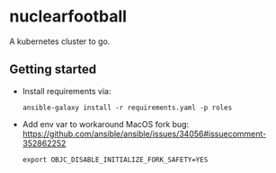 # nuclearfootball

A kubernetes cluster to go.

## Getting started

- Install requirements via:
    ```
    ansible-galaxy install -r requirements.yaml -p roles
    ```

- Add env var to workaround MacOS fork bug: https://github.com/ansible/ansible/issues/34056#issuecomment-352862252
  ```
  export OBJC_DISABLE_INITIALIZE_FORK_SAFETY=YES
  ```

